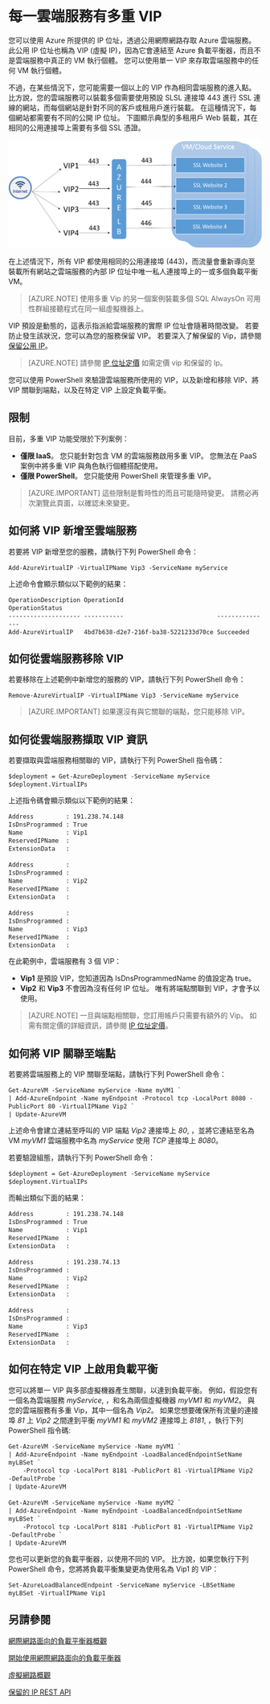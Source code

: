 <properties 
   pageTitle="每一雲端服務有多重 VIP"
   description="MultiVIP 的概觀以及如何在雲端服務上設定多重 VIP"
   services="load-balancer"
   documentationCenter="na"
   authors="joaoma"
   manager="adinah"
   editor="tysonn" />
<tags 
   ms.service="load-balancer"
   ms.devlang="na"
   ms.topic="article"
   ms.tgt_pltfrm="na"
   ms.workload="infrastructure-services"
   ms.date="10/26/2015"
   ms.author="joaoma" />

# 每一雲端服務有多重 VIP
您可以使用 Azure 所提供的 IP 位址，透過公用網際網路存取 Azure 雲端服務。 此公用 IP 位址也稱為 VIP (虛擬 IP)，因為它會連結至 Azure 負載平衡器，而且不是雲端服務中真正的 VM 執行個體。 您可以使用單一 VIP 來存取雲端服務中的任何 VM 執行個體。 

不過，在某些情況下，您可能需要一個以上的 VIP 作為相同雲端服務的進入點。 比方說，您的雲端服務可以裝載多個需要使用預設 SLSL 連接埠 443 進行 SSL 連線的網站，而每個網站是針對不同的客戶或租用戶進行裝載。 在這種情況下，每個網站都需要有不同的公開 IP 位址。 下圖顯示典型的多租用戶 Web 裝載，其在相同的公用連接埠上需要有多個 SSL 憑證。

![多重 VIP SSL 案例](./media/load-balancer-multivip/Figure1.png)

在上述情況下，所有 VIP 都使用相同的公用連接埠 (443)，而流量會重新導向至裝載所有網站之雲端服務的內部 IP 位址中唯一私人連接埠上的一或多個負載平衡 VM。 

>[AZURE.NOTE] 使用多重 Vip 的另一個案例裝載多個 SQL AlwaysOn 可用性群組接聽程式在同一組虛擬機器上。

VIP 預設是動態的，這表示指派給雲端服務的實際 IP 位址會隨著時間改變。 若要防止發生該狀況，您可以為您的服務保留 VIP。 若要深入了解保留的 Vip，請參閱 [保留公用 IP](../virtual-networks-reserved-public-ip)。

>[AZURE.NOTE] 請參閱 [IP 位址定價](http://azure.microsoft.com/pricing/details/ip-addresses/) 如需定價 vip 和保留的 Ip。

您可以使用 PowerShell 來驗證雲端服務所使用的 VIP，以及新增和移除 VIP、將 VIP 關聯到端點，以及在特定 VIP 上設定負載平衡。 

## 限制

目前，多重 VIP 功能受限於下列案例：

- **僅限 IaaS**。 您只能針對包含 VM 的雲端服務啟用多重 VIP。 您無法在 PaaS 案例中將多重 VIP 與角色執行個體搭配使用。
- **僅限 PowerShell**。 您只能使用 PowerShell 來管理多重 VIP。

>[AZURE.IMPORTANT] 這些限制是暫時性的而且可能隨時變更。 請務必再次瀏覽此頁面，以確認未來變更。


## 如何將 VIP 新增至雲端服務
若要將 VIP 新增至您的服務，請執行下列 PowerShell 命令：

    Add-AzureVirtualIP -VirtualIPName Vip3 -ServiceName myService

上述命令會顯示類似以下範例的結果：

    OperationDescription OperationId                          OperationStatus
    -------------------- -----------                          ---------------
    Add-AzureVirtualIP   4bd7b638-d2e7-216f-ba38-5221233d70ce Succeeded

## 如何從雲端服務移除 VIP
若要移除在上述範例中新增您的服務的 VIP，請執行下列 PowerShell 命令：    

    Remove-AzureVirtualIP -VirtualIPName Vip3 -ServiceName myService

>[AZURE.IMPORTANT] 如果還沒有與它關聯的端點，您只能移除 VIP。

## 如何從雲端服務擷取 VIP 資訊
若要擷取與雲端服務相關聯的 VIP，請執行下列 PowerShell 指令碼：

    $deployment = Get-AzureDeployment -ServiceName myService
    $deployment.VirtualIPs

上述指令碼會顯示類似以下範例的結果：

    Address         : 191.238.74.148
    IsDnsProgrammed : True
    Name            : Vip1
    ReservedIPName  :
    ExtensionData   :

    Address         :
    IsDnsProgrammed :
    Name            : Vip2
    ReservedIPName  :
    ExtensionData   :

    Address         :
    IsDnsProgrammed :
    Name            : Vip3
    ReservedIPName  :
    ExtensionData   :

在此範例中，雲端服務有 3 個 VIP：

- **Vip1** 是預設 VIP，您知道因為 IsDnsProgrammedName 的值設定為 true。
- **Vip2** 和 **Vip3** 不會因為沒有任何 IP 位址。 唯有將端點關聯到 VIP，才會予以使用。

>[AZURE.NOTE] 一旦與端點相關聯，您訂用帳戶只需要有額外的 Vip。 如需有關定價的詳細資訊，請參閱 [IP 位址定價](http://azure.microsoft.com/pricing/details/ip-addresses/)。

## 如何將 VIP 關聯至端點
若要將雲端服務上的 VIP 關聯至端點，請執行下列 PowerShell 命令：

    Get-AzureVM -ServiceName myService -Name myVM1 `
    | Add-AzureEndpoint -Name myEndpoint -Protocol tcp -LocalPort 8080 -PublicPort 80 -VirtualIPName Vip2 `
    | Update-AzureVM

上述命令會建立連結至呼叫的 VIP 端點 *Vip2* 連接埠上 *80*, ，並將它連結至名為 VM *myVM1* 雲端服務中名為 *myService* 使用 *TCP* 連接埠上 *8080*。

若要驗證組態，請執行下列 PowerShell 命令：

    $deployment = Get-AzureDeployment -ServiceName myService
    $deployment.VirtualIPs

而輸出類似下面的結果：

    Address         : 191.238.74.148
    IsDnsProgrammed : True
    Name            : Vip1
    ReservedIPName  :
    ExtensionData   :

    Address         : 191.238.74.13
    IsDnsProgrammed :
    Name            : Vip2
    ReservedIPName  :
    ExtensionData   :

    Address         :
    IsDnsProgrammed :
    Name            : Vip3
    ReservedIPName  :
    ExtensionData   :

## 如何在特定 VIP 上啟用負載平衡
您可以將單一 VIP 與多部虛擬機器產生關聯，以達到負載平衡。 例如，假設您有一個名為雲端服務 *myService*, ，和名為兩個虛擬機器 *myVM1* 和 *myVM2*。 與您的雲端服務有多重 Vip，其中一個名為 *Vip2*。 如果您想要確保所有流量的連接埠 *81* 上 *Vip2* 之間達到平衡 *myVM1* 和 *myVM2* 連接埠上 *8181*, ，執行下列 PowerShell 指令碼: 

    Get-AzureVM -ServiceName myService -Name myVM1 `
    | Add-AzureEndpoint -Name myEndpoint -LoadBalancedEndpointSetName myLBSet `
        -Protocol tcp -LocalPort 8181 -PublicPort 81 -VirtualIPName Vip2  -DefaultProbe `
    | Update-AzureVM

    Get-AzureVM -ServiceName myService -Name myVM2 `
    | Add-AzureEndpoint -Name myEndpoint -LoadBalancedEndpointSetName myLBSet `
        -Protocol tcp -LocalPort 8181 -PublicPort 81 -VirtualIPName Vip2  -DefaultProbe `
    | Update-AzureVM

您也可以更新您的負載平衡器，以使用不同的 VIP。 比方說，如果您執行下列 PowerShell 命令，您將將負載平衡集變更為使用名為 Vip1 的 VIP：

    Set-AzureLoadBalancedEndpoint -ServiceName myService -LBSetName myLBSet -VirtualIPName Vip1

## 另請參閱

[網際網路面向的負載平衡器概觀](load-balancer-internet-overview.md)

[開始使用網際網路面向的負載平衡器](load-balancer-internet-getstarted.md)

[虛擬網路概觀](../virtual-network/virtual-networks-overview.md)

[保留的 IP REST API](https://msdn.microsoft.com/library/azure/dn722420.aspx)
 

